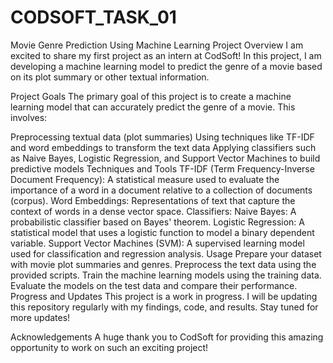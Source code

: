 # CODSOFT_TASK_01
Movie Genre Prediction Using Machine Learning
Project Overview
I am excited to share my first project as an intern at CodSoft! In this project, I am developing a machine learning model to predict the genre of a movie based on its plot summary or other textual information.

Project Goals
The primary goal of this project is to create a machine learning model that can accurately predict the genre of a movie. This involves:

Preprocessing textual data (plot summaries)
Using techniques like TF-IDF and word embeddings to transform the text data
Applying classifiers such as Naive Bayes, Logistic Regression, and Support Vector Machines to build predictive models
Techniques and Tools
TF-IDF (Term Frequency-Inverse Document Frequency): A statistical measure used to evaluate the importance of a word in a document relative to a collection of documents (corpus).
Word Embeddings: Representations of text that capture the context of words in a dense vector space.
Classifiers:
Naive Bayes: A probabilistic classifier based on Bayes' theorem.
Logistic Regression: A statistical model that uses a logistic function to model a binary dependent variable.
Support Vector Machines (SVM): A supervised learning model used for classification and regression analysis.
Usage
Prepare your dataset with movie plot summaries and genres.
Preprocess the text data using the provided scripts.
Train the machine learning models using the training data.
Evaluate the models on the test data and compare their performance.
Progress and Updates
This project is a work in progress. I will be updating this repository regularly with my findings, code, and results. Stay tuned for more updates!

Acknowledgements
A huge thank you to CodSoft for providing this amazing opportunity to work on such an exciting project!

